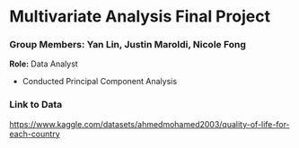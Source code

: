 # Multivariate Analysis Final Project

### Group Members: Yan Lin, Justin Maroldi, Nicole Fong

**Role:** Data Analyst 
- Conducted Principal Component Analysis

 ### Link to Data
 https://www.kaggle.com/datasets/ahmedmohamed2003/quality-of-life-for-each-country 

